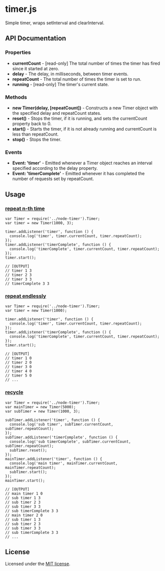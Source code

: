 # timer.js

Simple timer, wraps setInterval and clearInterval.

## API Documentation

### Properties
* **currentCount** - \[read-only\] The total number of times the timer has fired since it started at zero.
* **delay** - The delay, in milliseconds, between timer events.
* **repeatCount** - The total number of times the timer is set to run.
* **running** - \[read-only\] The timer's current state.

### Methods
* **new Timer(delay, \[repeatCount\])** - Constructs a new Timer object with the specified delay and repeatCount states.
* **reset()** - Stops the timer, if it is running, and sets the currentCount property back to 0.
* **start()** - Starts the timer, if it is not already running and currentCount is less than repeatCount.
* **stop()** - Stops the timer.

### Events
* **Event: 'timer'** - Emitted whenever a Timer object reaches an interval specified according to the delay property.
* **Event: 'timerComplete'** - Emitted whenever it has completed the number of requests set by repeatCount.

## Usage

### [repeat n-th time](https://github.com/minodisk/node-timer/blob/master/example/repeat_n-th_time.js)
    var Timer = require('../node-timer').Timer;
    var timer = new Timer(1000, 3);

    timer.addListener('timer', function () {
      console.log('timer', timer.currentCount, timer.repeatCount);
    });
    timer.addListener('timerComplete', function () {
      console.log('timerComplete', timer.currentCount, timer.repeatCount);
    });
    timer.start();

    // [OUTPUT]
    // timer 1 3
    // timer 2 3
    // timer 3 3
    // timerComplete 3 3

### [repeat endlessly](https://github.com/minodisk/node-timer/blob/master/example/repeat_endlessly.js)
    var Timer = require('../node-timer').Timer;
    var timer = new Timer(1000);

    timer.addListener('timer', function () {
      console.log('timer', timer.currentCount, timer.repeatCount);
    });
    timer.addListener('timerComplete', function () {
      console.log('timerComplete', timer.currentCount, timer.repeatCount);
    });
    timer.start();

    // [OUTPUT]
    // timer 1 0
    // timer 2 0
    // timer 3 0
    // timer 4 0
    // timer 5 0
    // ...

### [recycle](https://github.com/minodisk/node-timer/blob/master/example/recycle.js)
    var Timer = require('../node-timer').Timer;
    var mainTimer = new Timer(5000);
    var subTimer = new Timer(1000, 3);

    subTimer.addListener('timer', function () {
      console.log('sub timer', subTimer.currentCount, subTimer.repeatCount);
    });
    subTimer.addListener('timerComplete', function () {
      console.log('sub timerComplete', subTimer.currentCount, subTimer.repeatCount);
      subTimer.reset();
    });
    mainTimer.addListener('timer', function () {
      console.log('main timer', mainTimer.currentCount, mainTimer.repeatCount);
      subTimer.start();
    });
    mainTimer.start();

    // [OUTPUT]
    // main timer 1 0
    // sub timer 1 3
    // sub timer 2 3
    // sub timer 3 3
    // sub timerComplete 3 3
    // main timer 2 0
    // sub timer 1 3
    // sub timer 2 3
    // sub timer 3 3
    // sub timerComplete 3 3
    // ...

## License
Licensed under the [MIT license](https://github.com/minodisk/node-timer/raw/master/MIT-LICENSE).
